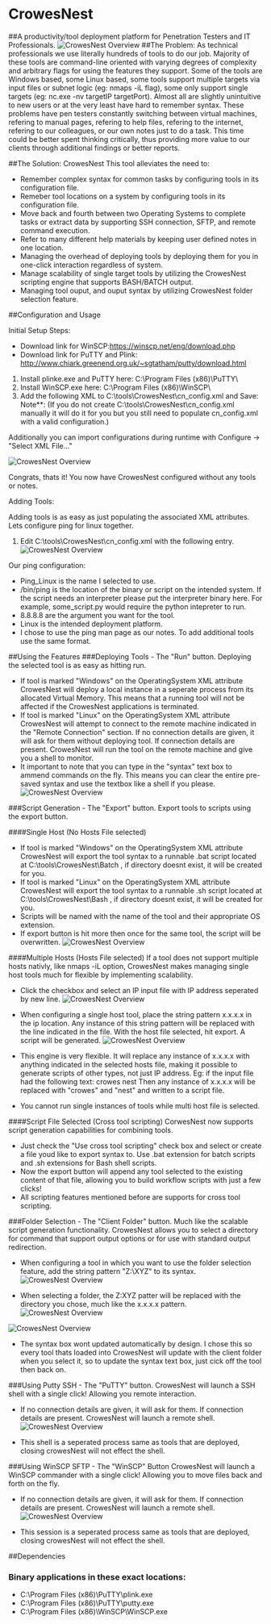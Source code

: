 # CrowesNest
##A productivity/tool deployment platform for Penetration Testers and IT Professionals.
![CrowesNest Overview](CrowesNestScreenshots/2.0/Overview.JPG?raw=true)
##The Problem:
As technical professionals we use literally hundreds of tools to do our job. Majority of these tools are command-line oriented with varying degrees of complexity and arbitrary flags for using the features they support. Some of the tools are Windows based, some Linux based, some tools support multiple targets via input files or subnet logic (eg: nmaps -iL flag), some only support single targets (eg: nc.exe -nv targetIP targetPort). Almost all are slightly unintuitive to new users or at the very least have hard to remember syntax. These problems have pen testers constantly switching between virtual machines, refering to manual pages, refering to help files, refering to the internet, refering to our colleagues, or our own notes just to do a task. This time could be better spent thinking critically, thus providing more value to our clients through additional findings or better reports.

##The Solution: CrowesNest 
This tool alleviates the need to:
* Remember complex syntax for common tasks by configuring tools in its configuration file.
* Remeber tool locations on a system by configuring tools in its configuration file.
* Move back and fourth between two Operating Systems to complete tasks or extract data by supporting SSH connection, SFTP, and remote command execution.
* Refer to many different help materials by keeping user defined notes in one location.
* Managing the overhead of deploying tools by deploying them for you in one-click interaction regardless of system.
* Manage scalability of single target tools by utilizing the CrowesNest scripting engine that supports BASH/BATCH output.
* Managing tool ouput, and ouput syntax by utilizing CrowesNest folder selection feature.

##Configuration and Usage

Initial Setup Steps:

* Download link for WinSCP:https://winscp.net/eng/download.php
* Download link for PuTTY and Plink: http://www.chiark.greenend.org.uk/~sgtatham/putty/download.html

1. Install plinke.exe and PuTTY here: C:\Program Files (x86)\PuTTY\
2. Install WinSCP.exe here: C:\Program Files (x86)\WinSCP\ 
3. Add the following XML to C:\tools\CrowesNest\cn_config.xml and Save:
   Note**: (If you do not create C:\tools\CrowesNest\cn_config.xml manually it will do it for you but you still need to populate cn_config.xml with a valid configuration.)

Additionally you can import configurations during runtime with Configure -> "Select XML File..."

![CrowesNest Overview](CrowesNestScreenshots/2.0/crowesNestXMLNoConfig.JPG?raw=true)

Congrats, thats it! You now have CrowesNest configured without any tools or notes.

Adding Tools:

Adding tools is as easy as just populating the associated XML attributes. Lets configure ping for linux together.

1. Edit C:\tools\CrowesNest\cn_config.xml with the following entry.
![CrowesNest Overview](CrowesNestScreenshots/2.0/crowesNestXMLToolConfig.JPG?raw=true)

Our ping configuration:
* <Name>Ping_Linux</Name> is the name I selected to use.
* <Location>/bin/ping</Location> is the location of the binary or script on the intended system. If the script needs an interpreter please put the interpreter binary here. For example, some_script.py would require the python intepreter to run.
* <Arguments>8.8.8.8</Arguments> are the argument you want for the tool.
* <OperatingSystem>Linux</OperatingSystem> is the intended deployment platform.
* I chose to use the ping man page as our notes.
To add additional tools use the same format.


##Using the Features
###Deploying Tools - The "Run" button.
Deploying the selected tool is as easy as hitting run. 
* If tool is marked "Windows" on the OperatingSystem XML attribute CrowesNest will deploy a local instance in a seperate process from its allocated Virtual Memory. This means that a running tool will not be affected if the CrowesNest applications is terminated.
* If tool is marked "Linux" on the OperatingSystem XML attribute CrowesNest will attempt to connect to the remote machine indicated in the "Remote Connection" section. If no connection details are given, it will ask for them without deploying tool. If connection details are present. CrowesNest will run the tool on the remote machine and give you a shell to monitor.
* It important to note that you can type in the "syntax" text box to ammend commands on the fly. This means you can clear the entire pre-saved syntax and use the textbox like a shell if you please. 
![CrowesNest Overview](CrowesNestScreenshots/crowesNestWindowsPingViewRunning.JPG?raw=true)

###Script Generation - The "Export" button.
Export tools to scripts using the export button.

####Single Host (No Hosts File selected)
* If tool is marked "Windows" on the OperatingSystem XML attribute CrowesNest will export the tool syntax to a runnable .bat script located at C:\tools\CrowesNest\Batch , if directory doesnt exist, it will be created for you.
* If tool is marked "Linux" on the OperatingSystem XML attribute CrowesNest will export the tool syntax to a runnable .sh script located at C:\tools\CrowesNest\Bash , if directory doesnt exist, it will be created for you.
* Scripts will be named with the name of the tool and their appropriate OS extension. 
* If export button is hit more then once for the same tool, the script will be overwritten.
![CrowesNest Overview](CrowesNestScreenshots/crowesNestExportWindows2.JPG?raw=true)

####Multiple Hosts (Hosts File selected)
If a tool does not support multiple hosts nativly, like nmaps -iL option, CrowesNest makes managing single host tools much for flexible by implementing scalability.
* Click the checkbox and select an IP input file with IP address seperated by new line.
![CrowesNest Overview](CrowesNestScreenshots/crowesNestExportWindows.JPG?raw=true)

* When configuring a single host tool, place the string pattern x.x.x.x in the ip location. Any instance of this string pattern will be replaced with the line indicated in the file. With the host file selected, hit export. A script will be generated.
![CrowesNest Overview](CrowesNestScreenshots/crowesNestExportWindows3.JPG?raw=true)

* This engine is very flexible. It will replace any instance of x.x.x.x with anything indicated in the selected hosts file, making it possible to generate scripts of other types, not just IP address. Eg: if the input file had the following text:
crowes
nest
Then any instance of x.x.x.x will be replaced with "crowes" and "nest" and written to a script file.

* You cannot run single instances of tools while multi host file is selected.

####Script File Selected (Cross tool scripting)
CorwesNest now supports script generation capabilities for combining tools. 
* Just check the "Use cross tool scripting" check box and select or create a file youd like to export syntax to. Use .bat extension for batch scripts and .sh extensions for Bash shell scripts.
* Now the export button will append any tool selected to the existing content of that file, allowing you to build workflow scripts with just a few clicks!
* All scripting features mentioned before are supports for cross tool scripting.

###Folder Selection - The "Client Folder" button.
Much like the scalable script generation functionality. CrowesNest allows you to select a directory for command that support output options or for use with standard output redirection.
* When configuring a tool in which you want to use the folder selection feature, add the string pattern "Z:\XYZ" to its syntax.
![CrowesNest Overview](CrowesNestScreenshots/crowesNestClientFolder.JPG?raw=true)

* When selecting a folder, the Z:XYZ patter will be replaced with the directory you chose, much like the x.x.x.x pattern.
![CrowesNest Overview](CrowesNestScreenshots/crowesNestClientFolder2.JPG?raw=true)

![CrowesNest Overview](CrowesNestScreenshots/crowesNestClientFolder3.JPG?raw=true)

* The syntax box wont updated automatically by design. I chose this so every tool thats loaded into CrowesNest will update with the client folder when you select it, so to update the syntax text box, just cick off the tool then back on.

###Using Putty SSH - The "PuTTY" button.
CrowesNest will launch a SSH shell with a single click! Allowing you remote interaction.
* If no connection details are given, it will ask for them. If connection details are present. CrowesNest will launch a remote shell.
![CrowesNest Overview](CrowesNestScreenshots/crowesNestPuttyIntegration.JPG?raw=true)

* This shell is a seperated process same as tools that are deployed, closing crowesNest will not effect the shell.

###Using WinSCP SFTP - The "WinSCP" Button
CrowesNest will launch a WinSCP commander with a single click! Allowing you to move files back and forth on the fly.
* If no connection details are given, it will ask for them. If connection details are present. CrowesNest will launch a remote shell.
![CrowesNest Overview](CrowesNestScreenshots/crowesNestWinSCPIntegration.JPG?raw=true)

* This session is a seperated process same as tools that are deployed, closing crowesNest will not effect the shell.

##Dependencies

### Binary applications in these exact locations:
* C:\Program Files (x86)\PuTTY\plink.exe
* C:\Program Files (x86)\PuTTY\putty.exe
* C:\Program Files (x86)\WinSCP\WinSCP.exe


